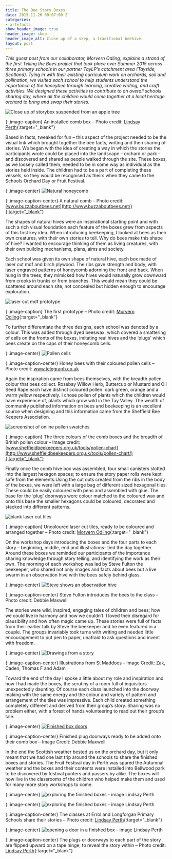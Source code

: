 ```yaml
---
title: The Bee Story Boxes
date: 2015-11-26 09:07:00 Z
categories:
- artefacts
show_header_image: true
header_image: skep
header_image_alt: Close up of a skep, a traditional beehive.
layout: post
---
```


*This guest post from our collaborator, Morvern Odling, explains a strand of the first Telling the Bees project that took place over Summer 2015 across three primary schools in our partner TayLP’s catchment area (Tayside, Scotland). Tying in with their existing curriculum work on orchards, soil and pollination, we visited each school to help students understand the importance of the honeybee through learning, creative writing, and craft activities. We designed these activities to contribute to an overall schools sharing day, where all the children would come together at a local heritage orchard to bring and swap their stories.*

![Close up of storybox suspended from an apple tree](/uploads/2-a1bcbb.jpg)

{:.image-caption}
An installed comb box – Photo credit:  [Lindsay Perth](http://lippi.org/){:target="_blank"}

Based in facts, tweaked for fun – this aspect of the project needed to be the visual link which brought together the bee facts, writing and then sharing of stories. We began with the idea of creating a way in which the stories the participants wrote could be placed into the landscape – orchard or park – and discovered and shared as people walked through the site. These boxes, as we loosely called them, needed to be in some way as individual as the stories held inside. The children had to be a part of completing these vessels, so they would be recognised as theirs when they came to the Schools Orchard Day or Fruit Festival.

{:.image-center}
![Natural honeycomb](/uploads/3-72c695.jpg)

{:.image-caption-center}
A natural comb – Photo credit: [www.buzzaboutbees.net](http://www.buzzaboutbees.net/){:target="_blank"}

The shapes of natural hives were an inspirational starting point and with such a rich visual foundation each feature of the boxes grew from aspects of this first key idea. When introducing beekeeping, I looked at bees as their own creatures, with their own stories to tell. Why do bees make this shape of hive? I wanted to encourage thinking of them as living creatures, with their own building mechanisms, plans, aims and society.

Each school was given its own shape of natural hive, each box made of laser cut mdf and birch plywood. The ribs gave strength and body, with laser engraved patterns of honeycomb adorning the front and back. When hung in the trees, they mimicked how hives would naturally grow downward from crooks in trunks or from branches. This would mean they could be scattered around each site, not concealed but hidden enough to encourage exploration.

![laser cut mdf prototype](/uploads/4-bab324.jpg)

{:.image-caption}
The first prototype – Photo credit: [Morvern Odling](http://www.morvernodling.co.uk){:target="_blank"}

To further differentiate the three designs, each school was denoted by a colour. This was added through dyed beeswax, which covered a smattering of cells on the fronts of the boxes, imitating real hives and the ‘plugs’ which bees create on the caps of their honeycomb cells.

{:.image-center}
![Pollen cells](/uploads/5-faa174.jpg)

{:.image-caption-center}
Honey bees with their coloured pollen cells – Photo credit: www.telegraph.co.uk

Again the inspiration came from bees themselves, with the breadth pollen colour that bees collect. Rosebay Willow Herb, Buttercup or Mustard and Oil Seed Rape each have distinct coloured pollen: dark green, orange and a warm yellow respectively. I chose pollen of plants which the children would have experience of, plants which grow wild in the Tay Valley. The wealth of community published information on bees and beekeeping is an excellent source when designing and this information came from the Sheffield Bee Keepers Association.

![screenshot of online pollen swatches](/uploads/6-271b9c.jpg)

{:.image-caption}
The three colours of the comb boxes and the breadth of British pollen colour – Image credit: [www.sheffieldbeekeepers.org.uk/tools/pollen-chart](http://www.sheffieldbeekeepers.org.uk/tools/pollen-chart/){:target="_blank"}

Finally once the comb hive box was assembled, four small canisters slotted into the largest hexagon spaces; to ensure the story paper rolls were kept safe from the elements.Using the cut outs created from the ribs in the body of the boxes, we were left with a large bag of different sized hexagonal tiles. These could be easily coloured with pens and assembled with glue. The base for the ‘plug’ doorways were colour matched to the coloured wax and onto this base the smaller hexagons could be coloured, decorated and stacked into different patterns.

![blank laser cut tiles](/uploads/7-c72000.jpg)

{:.image-caption}
Uncoloured laser cut tiles, ready to be coloured and arranged together – Photo credit: [Morvern Odling](http://www.morvernodling.co.uk){:target="_blank"}

On the workshop days introducing the boxes and the four parts to each story – beginning, middle, end and illustrations- tied the day together. Around these boxes we reminded our participants of the importance sharing knowledge through story telling, and identifying the work as their own. The morning of each workshop was led by Steve Fulton the beekeeper, who shared not only images and facts about bees but a live swarm in an observation hive with the bees safely behind glass.

{:.image-center}
[![Steve shows an observation hive](/uploads/SteveBees320.jpg)](/uploads/SteveBees.jpg)

{:.image-caption-center}
Steve Fulton introduces the bees to the class – Photo credit: Debbie Maxwell

The stories were wild, inspired, engaging tales of children and bees; how we could live in harmony and how we couldn’t. I loved their disregard for plausibility and how often magic came up. These stories were full of facts from their earlier talk by Steve the beekeeper and he even featured in a couple. The groups invariably took turns with writing and needed little encouragement to put pen to paper, unafraid to ask questions and invent with freedom.

{:.image-center}
![Drawings from a story](/uploads/9.jpg)

{:.image-caption-center}
Illustrations from St Maddoes – Image Credit: Zak, Caden, Thomas F and Adam

Toward the end of the day I spoke a little about my role and inspiration and how I had made the boxes, the scrutiny of a room full of inquisitors unexpectedly daunting. Of course each class launched into the doorway making with the same energy and the colour and variety of pattern and arrangement of the tiles was impressive. Each child created something completely different and derived from their group’s story. Sharing was no problem either, with a forest of hands volunteering to read out their group’s tale.

{:.image-center}
[![Finished box doors](/uploads/storybox_doors_320.jpg)](/uploads/storybox_doors_lg.jpg)

{:.image-caption-center}
Finished plug doorways ready to be added onto their comb box – Image Credit: Debbie Maxwell

In the end the Scottish weather bested us on the orchard day, but it only meant that we had one last trip around the schools to share the finished boxes and stories. The Fruit Festival day in Perth was spared the Autumnal weather and the boxes and their contents were installed into Bellwood park to be discovered by festival punters and passers by alike. The boxes will now live in the classrooms of the children who helped make them and used for many more story workshops to come.

{:.image-center}
![exploring the finished boxes - image Lindsay Perth](/uploads/11.jpg)

{:.image-center}
![exploring the finished boxes - image Lindsay Perth](/uploads/12.jpg)

{:.image-caption-center}
The classes at Errol and Longforgan Primary Schools share their stories – Photo credit: [Lindsay Perth](http://lippi.org/){:target="_blank"}

{:.image-center}
![opening a door in a finished box - image Lindsay Perth](/uploads/13.jpg)

{:.image-caption-center}
The plugs or doorways to each part of the story are flipped upward on a tape hinge, to reveal the story within – Photo credit: [Lindsay Perth](http://lippi.org/){:target="_blank"}
